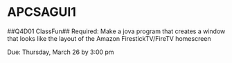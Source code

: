 # APCSAGUI1

##Q4D01 ClassFun## 
Required: Make a jova program that creates a window that looks like the layout of the Amazon FirestickTV/FireTV homescreen

Due: Thursday, March 26 by 3:00 pm
